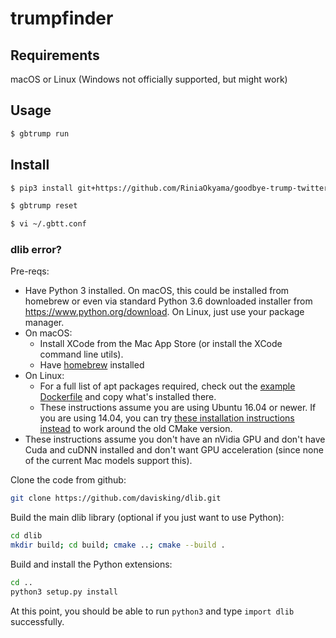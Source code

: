# trumpfinder


## Requirements

macOS or Linux (Windows not officially supported, but might work)


## Usage

```bash
$ gbtrump run
```


## Install

```bash
$ pip3 install git+https://github.com/RiniaOkyama/goodbye-trump-twitter

$ gbtrump reset

$ vi ~/.gbtt.conf
```

### dlib error?

Pre-reqs:
- Have Python 3 installed. On macOS, this could be installed from homebrew or even via standard 
  Python 3.6 downloaded installer from https://www.python.org/download. On Linux, just use your
  package manager.
- On macOS:
  - Install XCode from the Mac App Store (or install the XCode command line utils).
  - Have [homebrew](https://brew.sh/) installed
- On Linux:
  - For a full list of apt packages required, check out the [example Dockerfile](https://github.com/ageitgey/face_recognition/blob/master/Dockerfile#L6-L34) and copy what's installed there.
  - These instructions assume you are using Ubuntu 16.04 or newer. If you are using 14.04, you can try [these installation instructions instead](https://github.com/ageitgey/face_recognition/issues/120) to work around the old CMake version.
- These instructions assume you don't have an nVidia GPU and don't have Cuda and cuDNN installed and don't want
  GPU acceleration (since none of the current Mac models support this).

Clone the code from github:

```bash
git clone https://github.com/davisking/dlib.git
```

Build the main dlib library (optional if you just want to use Python):

```bash
cd dlib
mkdir build; cd build; cmake ..; cmake --build .
```

Build and install the Python extensions:

```bash
cd ..
python3 setup.py install
```

At this point, you should be able to run `python3` and type `import dlib` successfully.

